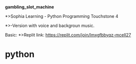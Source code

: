 **gambling_slot_machine**

*>Sophia Learning - Python Programming Touchstone 4      

*>-Version with voice and backgroun music.

Basic: 
*>Replit link: https://replit.com/join/lmxgfbbyqz-mcell27

# python

